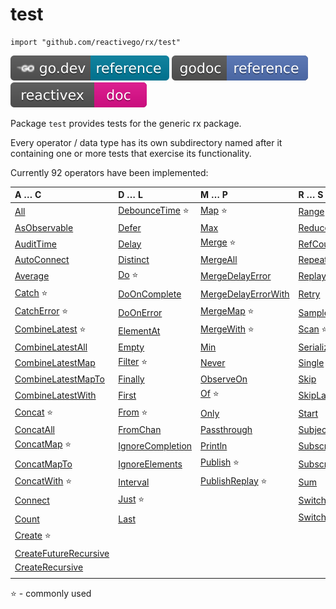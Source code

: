 # test

    import "github.com/reactivego/rx/test"

[![](../svg/godev.svg)](https://pkg.go.dev/github.com/reactivego/rx/test?tab=subdirectories)
[![](../svg/godoc.svg)](https://godoc.org/github.com/reactivego/rx/test#pkg-subdirectories)
[![](../svg/rx.svg)](http://reactivex.io/documentation/operators.html)

Package `test` provides tests for the generic rx package.

Every operator / data type has its own subdirectory named after it containing one or more tests that exercise its functionality.

Currently 92 operators have been implemented:
    
| A … C                   | D … L                 | M … P                  | R … S              | T … W          |
|:------------------------|:----------------------|:-----------------------|:-------------------|:---------------|
| [All]                   | [DebounceTime] :star: | [Map] :star:           | [Range]            | [Take]         |
| [AsObservable]          | [Defer]               | [Max]                  | [Reduce]           | [TakeLast]     |
| [AuditTime]             | [Delay]               | [Merge] :star:         | [RefCount]         | [TakeUntil]    |
| [AutoConnect]           | [Distinct]            | [MergeAll]             | [Repeat]           | [TakeWhile]    |
| [Average]               | [Do] :star:           | [MergeDelayError]      | [ReplaySubject]    | [ThrottleTime] |
| [Catch] :star:          | [DoOnComplete]        | [MergeDelayErrorWith]  | [Retry]            | [Throw]        |
| [CatchError] :star:     | [DoOnError]           | [MergeMap] :star:      | [Sample]           | [Ticker]       |
| [CombineLatest] :star:  | [ElementAt]           | [MergeWith] :star:     | [Scan] :star:      | [TimeInterval] |
| [CombineLatestAll]      | [Empty]               | [Min]                  | [Serialize]        | [Timeout]      |
| [CombineLatestMap]      | [Filter] :star:       | [Never]                | [Single]           | [Timer]        |
| [CombineLatestMapTo]    | [Finally]             | [ObserveOn]            | [Skip]             | [Timestamp]    |
| [CombineLatestWith]     | [First]               | [Of] :star:            | [SkipLast]         | [ToChan]       |
| [Concat] :star:         | [From] :star:         | [Only]                 | [Start]            | [ToSingle]     |
| [ConcatAll]             | [FromChan]            | [Passthrough]          | [Subject]          | [ToSlice]      |
| [ConcatMap] :star:      | [IgnoreCompletion]    | [Println]              | [Subscribe]        | [Wait]         |
| [ConcatMapTo]           | [IgnoreElements]      | [Publish] :star:       | [SubscribeOn]      |
| [ConcatWith] :star:     | [Interval]            | [PublishReplay] :star: | [Sum]              |
| [Connect]               | [Just] :star:         |                        | [SwitchAll]        |
| [Count]                 | [Last]                |                        | [SwitchMap] :star: |
| [Create] :star:         |                       |                        |
| [CreateFutureRecursive] |                       |                        |
| [CreateRecursive]       |                       |                        |
|                         |                       |                        |

:star: - commonly used

[All]: All
[All]: All
[AsObservable]: AsObservable
[AuditTime]: AuditTime
[AutoConnect]: AutoConnect
[Average]: Average
[Catch]: Catch
[CatchError]: CatchError
[CombineLatest]: CombineLatest
[CombineLatestAll]: CombineLatestAll
[CombineLatestMap]: CombineLatestMap
[CombineLatestMapTo]: CombineLatestMapTo
[CombineLatestWith]: CombineLatestWith
[Concat]: Concat
[ConcatAll]: ConcatAll
[ConcatMap]: ConcatMap
[ConcatMapTo]: ConcatMapTo
[ConcatWith]: ConcatWith
[Connect]: Connect
[Count]: Count
[Create]: Create
[CreateFutureRecursive]: CreateFutureRecursive
[CreateRecursive]: CreateRecursive
[DebounceTime]: DebounceTime
[Defer]: Defer
[Delay]: Delay
[Distinct]: Distinct
[Do]: Do
[DoOnComplete]: DoOnComplete
[DoOnError]: DoOnError
[ElementAt]: ElementAt
[Empty]: Empty
[Filter]: Filter
[Finally]: Finally
[First]: First
[From]: From
[FromChan]: FromChan
[IgnoreCompletion]: IgnoreCompletion
[IgnoreElements]: IgnoreElements
[Interval]: Interval
[Just]: Just
[Last]: Last
[Map]: Map
[Max]: Max
[Merge]: Merge
[MergeAll]: MergeAll
[MergeDelayError]: MergeDelayError
[MergeDelayErrorWith]: MergeDelayErrorWith
[MergeMap]: MergeMap
[MergeWith]: MergeWith
[Min]: Min
[Never]: Never
[ObserveOn]: ObserveOn
[Of]: Of
[Only]: Only
[Passthrough]: Passthrough
[Println]: Println
[Publish]: Publish
[PublishReplay]: PublishReplay
[Range]: Range
[Reduce]: Reduce
[RefCount]: RefCount
[Repeat]: Repeat
[ReplaySubject]: ReplaySubject
[Retry]: Retry
[Sample]: Sample
[Scan]: Scan
[Serialize]: Serialize
[Single]: Single
[Skip]: Skip
[SkipLast]: SkipLast
[Start]: Start
[Subject]: Subject
[Subscribe]: Subscribe
[SubscribeOn]: SubscribeOn
[Sum]: Sum
[SwitchAll]: SwitchAll
[SwitchMap]: SwitchMap
[Take]: Take
[TakeLast]: TakeLast
[TakeUntil]: TakeUntil
[TakeWhile]: TakeWhile
[ThrottleTime]: ThrottleTime
[Throw]: Throw
[Ticker]: Ticker
[TimeInterval]: TimeInterval
[Timeout]: Timeout
[Timer]: Timer
[Timestamp]: Timestamp
[ToChan]: ToChan
[ToSingle]: ToSingle
[ToSlice]: ToSlice
[Wait]: Wait
